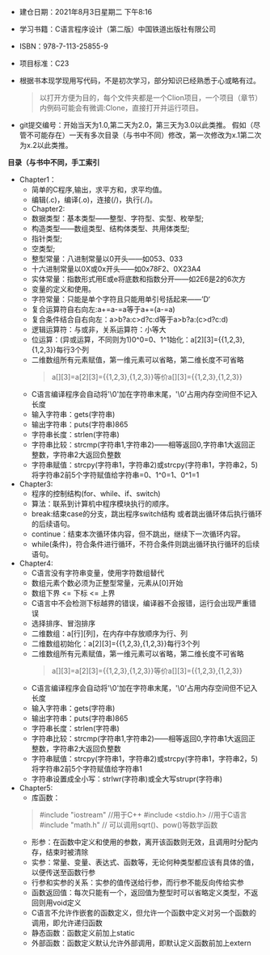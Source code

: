 ﻿

- 建仓日期：2021年8月3日星期二 下午8:16

- 学习书籍：C语言程序设计（第二版）中国铁道出版社有限公司
- ISBN：978-7-113-25855-9

- 项目标准：C23

- 根据书本现学现用写代码，不是初次学习，部分知识已经熟悉于心或略有过。
    >以打开方便为目的，每个文件夹都是一个Clion项目，一个项目（章节）内例码可能会有微调:Clone，直接打开并运行项目。

- git提交编号：开始当天为1.0,第二天为2.0，第三天为3.0以此类推。
假如（尽管不可能存在）一天有多次目录（与书中不同）修改，第一次修改为x.1第二次为x.2以此类推。


**目录（与书中不同，手工索引**

- Chapter1：
  - 简单的C程序,输出，求平方和，求平均值。
  - 编辑(.c)，编译(.o)，连接(/)，执行(./)。
  - Chapter2:
  - 数据类型：基本类型——整型、字符型、实型、枚举型;
  - 构造类型——数组类型、结构体类型、共用体类型;
  - 指针类型;
  - 空类型;
  - 整型常量：八进制常量以0开头——如053、033
  - 十六进制常量以0X或0x开头——如0x78F2、0X23A4
  - 实体常量：指数形式用E或e将底数和指数分开——如2E6是2的6次方
  - 变量的定义和使用。
  - 字符常量：只能是单个字符且只能用单引号括起来——’D‘
  - 复合运算符自右向左:a+=a-=a等于a+=(a-=a)
  - 复合条件结合自右向左：a>b?a:c>d?c:d等于a>b?a:(c>d?c:d)
  - 逻辑运算符：与或非，关系运算符：小等大
  - 位运算：(异或运算，不同则为1)0^0=0、1^1始化：a[2][3]={{1,2,3},{1,2,3}}每行3个列
  - 二维数组所有元素赋值，第一维元素可以省略，第二维长度不可省略
    >a[][3]=a[2][3]={{1,2,3},{1,2,3}}等价a[][3]={{1,2,3},{1,2,3}}
  - C语言编译程序会自动将'\0'加在字符串末尾，'\0'占用内存空间但不记入长度
  - 输入字符串：gets(字符串)
  - 输出字符串：puts(字符串)865
  - 字符串长度：strlen(字符串)
  - 字符串比较：strcmp(字符串1,字符串2)——相等返回0,字符串1大返回正整数，字符串2大返回负整数
  - 字符串赋值：strcpy(字符串1，字符串2)或strcpy(字符串1，字符串2，5)将字符串2前5个字符赋值给字符串=0、1^0=1、0^1=1
- Chapter3:
  - 程序的控制结构(for、while、if、switch)
  - 算法：联系到计算机中程序模块执行的顺序。
  - break:结束case的分支，跳出程序switch结构
  或者跳出循环体后执行循环的后续语句。
  - continue：结束本次循环体内容，但不跳出，继续下一次循环内容。
  - while(条件)，符合条件进行循环，不符合条件则跳出循环执行循环的后续语句。
- Chapter4:
  - C语言没有字符串变量，使用字符数组替代
  - 数组元素个数必须为正整型常量，元素从[0]开始
  - 数组下界 <= 下标 <= 上界
  - C语言中不会检测下标越界的错误，编译器不会报错，运行会出现严重错误
  - 选择排序、冒泡排序
  - 二维数组：a[行][列]，在内存中存放顺序为行、列
  - 二维数组初始化：a[2][3]={{1,2,3},{1,2,3}}每行3个列
  - 二维数组所有元素赋值，第一维元素可以省略，第二维长度不可省略
    >a[][3]=a[2][3]={{1,2,3},{1,2,3}}等价a[][3]={{1,2,3},{1,2,3}}
  - C语言编译程序会自动将'\0'加在字符串末尾，'\0'占用内存空间但不记入长度
  - 输入字符串：gets(字符串)
  - 输出字符串：puts(字符串)865
  - 字符串长度：strlen(字符串)
  - 字符串比较：strcmp(字符串1,字符串2)——相等返回0,字符串1大返回正整数，字符串2大返回负整数
  - 字符串赋值：strcpy(字符串1，字符串2)或strcpy(字符串1，字符串2，5)将字符串2前5个字符赋值给字符串1
  - 字符串设置成全小写：strlwr(字符串)或全大写strupr(字符串)
- Chapter5:
  - 库函数：
   >#include "iostream" //用于C++
   >#include <stdio.h> //用于C语言
   >#include "math.h" // 可以调用sqrt()、pow()等数学函数
  - 形参：在函数中定义和使用的参数，离开该函数则无效，且调用时分配内存，结束时被清除
  - 实参：常量、变量、表达式、函数等，无论何种类型都应该有具体的值，以便传送至函数行参
  - 行参和实参的关系：实参的值传送给行参，而行参不能反向传给实参
  - 函数返回值：每次只能有一个，返回值为整型时可以省略定义类型，不返回则用void定义
  - C语言不允许作嵌套的函数定义，但允许一个函数中定义对另一个函数的调用，即允许递归函数
  - 静态函数：函数定义前加上static
  - 外部函数：函数定义默认允许外部调用，即默认定义函数前加上extern
